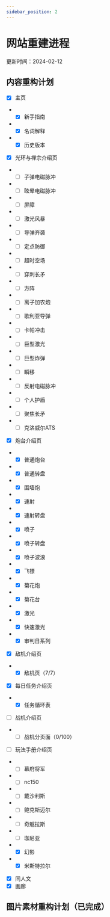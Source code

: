 ```yaml
---
sidebar_position: 2
---
```


# 网站重建进程

更新时间：2024-02-12

## 内容重构计划

- [x] 主页
- - [x] 新手指南
- - [x] 名词解释
- - [x] 历史版本
- [x] 光环与禅宗介绍页
- - [ ] 子弹电磁脉冲
- - [ ] 眩晕电磁脉冲
- - [ ] 屏障
- - [ ] 激光风暴
- - [ ] 导弹齐袭
- - [ ] 定点防御
- - [ ] 超时空场
- - [ ] 穿刺长矛
- - [ ] 方阵
- - [ ] 离子加农炮
- - [ ] 歌利亚导弹
- - [ ] 卡帕冲击
- - [ ] 巨型激光
- - [ ] 巨型炸弹
- - [ ] 瞬移
- - [ ] 反射电磁脉冲
- - [ ] 个人护盾
- - [ ] 聚焦长矛
- - [ ] 克洛威尔ATS
- [x] 炮台介绍页
- - [x] 普通炮台
- - [x] 普通转盘
- - [x] 围墙炮
- - [x] 速射
- - [x] 速射转盘
- - [x] 喷子
- - [x] 喷子转盘
- - [x] 喷子波浪
- - [x] 飞镖
- - [x] 菊花炮
- - [x] 菊花台
- - [x] 激光
- - [x] 快速激光
- - [x] 审判日系列
- [x] 敌机介绍页
- - [x] 敌机页（7/7）
- [x] 每日任务介绍页
- - [x] 任务循环表
- [ ] 战机介绍页
- - [ ] 战机分页面（0/100）
- [ ] 玩法手册介绍页
- - [ ] 幕府将军
- - [ ] nc150
- - [ ] 戴沙利斯
- - [ ] 鲍克斯迈尔
- - [ ] 奇魃拉斯
- - [ ] 珈尼亚
- - [x] 幻影
- - [x] 米斯特拉尔
- [x] 同人文
- [x] 画廊

## 图片素材重构计划（已完成）